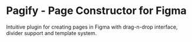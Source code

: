 # Pagify - Page Constructor for Figma

Intuitive plugin for creating pages in Figma with drag-n-drop interface, divider support and template system.



